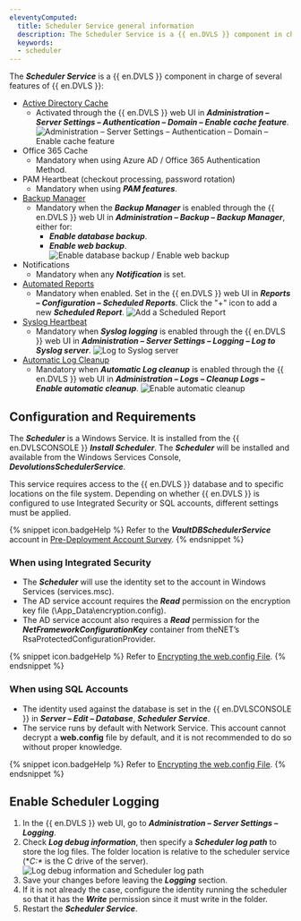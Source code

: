 ```yaml
---
eleventyComputed:
  title: Scheduler Service general information
  description: The Scheduler Service is a {{ en.DVLS }} component in charge of several features of {{ en.DVLS }}.
  keywords:
  - scheduler
---
```

The ***Scheduler Service*** is a {{ en.DVLS }} component in charge of several features of {{ en.DVLS }}:

* [Active Directory Cache](/server/web-interface/administration/configuration/server-settings/general/authentication/domain/)
  * Activated through the {{ en.DVLS }} web UI in ***Administration – Server Settings – Authentication – Domain – Enable cache feature***.  
     ![Administration – Server Settings – Authentication – Domain – Enable cache feature](https://webdevolutions.azureedge.net/docs/en/kb/KB4953.png)
* Office 365 Cache
  * Mandatory when using Azure AD / Office 365 Authentication Method.
* PAM Heartbeat (checkout processing, password rotation)
  * Mandatory when using ***PAM features***.
* [Backup Manager](/server/web-interface/administration/backup/backup-manager/)
  * Mandatory when the ***Backup Manager*** is enabled through the {{ en.DVLS }} web UI in ***Administration – Backup – Backup Manager***, either for:
    * ***Enable database backup***.
    * ***Enable web backup***.
      ![Enable database backup / Enable web backup](https://webdevolutions.azureedge.net/docs/en/kb/KB4955.png)
* Notifications
  * Mandatory when any ***Notification*** is set.
* [Automated Reports](/server/web-interface/reports/configuration/scheduled-reports/)
  * Mandatory when enabled. Set in the {{ en.DVLS }} web UI in ***Reports – Configuration – Scheduled Reports***. Click the "+" icon to add a new ***Scheduled Report***.
   ![Add a Scheduled Report](https://webdevolutions.azureedge.net/docs/en/kb/KB4956.png)
* [Syslog Heartbeat](/server/web-interface/administration/configuration/server-settings/general/logging/)
  * Mandatory when ***Syslog logging*** is enabled through the {{ en.DVLS }} web UI in ***Administration – Server Settings – Logging – Log to Syslog server***.
   ![Log to Syslog server](https://webdevolutions.azureedge.net/docs/en/kb/KB4957.png)
* [Automatic Log Cleanup](/server/web-interface/administration/logs/cleanup-logs/)
  * Mandatory when ***Automatic Log cleanup*** is enabled through the {{ en.DVLS }} web UI in ***Administration – Logs – Cleanup Logs – Enable automatic cleanup***.
   ![Enable automatic cleanup](https://webdevolutions.azureedge.net/docs/en/kb/KB4958.png)

## Configuration and Requirements

The ***Scheduler*** is a Windows Service. It is installed from the {{ en.DVLSCONSOLE }} ***Install Scheduler***. The ***Scheduler*** will be installed and available from the Windows Services Console, ***DevolutionsSchedulerService***.

This service requires access to the {{ en.DVLS }} database and to specific locations on the file system. Depending on whether {{ en.DVLS }} is configured to use Integrated Security or SQL accounts, different settings must be applied.

{% snippet icon.badgeHelp %}
Refer to the ***VaultDBSchedulerService*** account in [Pre-Deployment Account Survey](/kb/devolutions-server/knowledge-base/pre-deployment-account-survey/).
{% endsnippet %}

### When using Integrated Security

* The ***Scheduler*** will use the identity set to the account in Windows Services (services.msc).
* The AD service account requires the ***Read*** permission on the encryption key file (<web app path>\App_Data\encryption.config).
* The AD service account also requires a ***Read*** permission for the ***NetFrameworkConfigurationKey*** container from theNET’s RsaProtectedConfigurationProvider.

{% snippet icon.badgeHelp %}
Refer to [Encrypting the web.config File](/kb/devolutions-server/how-to-articles/encrypting-web-config-file/).
{% endsnippet %}

### When using SQL Accounts

* The identity used against the database is set in the {{ en.DVLSCONSOLE }} in ***Server – Edit – Database***, ***Scheduler Service***.
* The service runs by default with Network Service. This account cannot decrypt a **web.config** file by default, and it is not recommended to do so without proper knowledge.

{% snippet icon.badgeHelp %}
Refer to [Encrypting the web.config File](/kb/devolutions-server/how-to-articles/encrypting-web-config-file/).
{% endsnippet %}

## Enable Scheduler Logging

1. In the {{ en.DVLS }} web UI, go to ***Administration – Server Settings – Logging***.
1. Check ***Log debug information***, then specify a ***Scheduler log path*** to store the log files. The folder location is relative to the scheduler service (**C:\** is the C drive of the server).
![Log debug information and Scheduler log path](https://webdevolutions.azureedge.net/docs/en/kb/KB2237.png)
1. Save your changes before leaving the ***Logging*** section.
1. If it is not already the case, configure the identity running the scheduler so that it has the ***Write*** permission since it must write in the folder.
1. Restart the ***Scheduler Service***.
